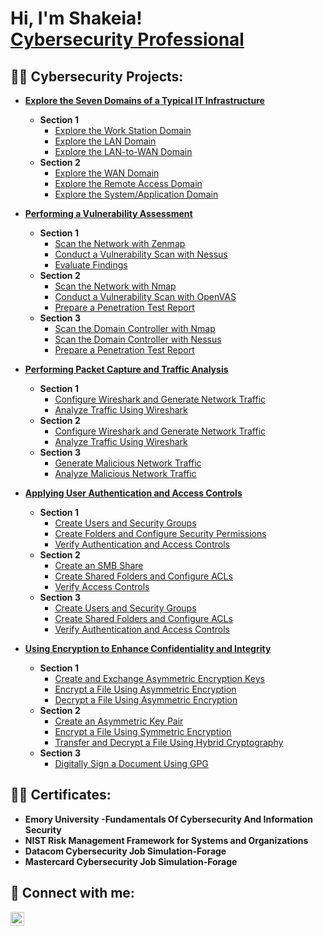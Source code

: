 <h1>Hi, I'm Shakeia! <br/><a href="https://github.com/cyberssolomon"></a> <a href="https://www.linkedin.com/in/joshmadakor/">Cybersecurity Professional</a> 
<h2>👨‍💻 Cybersecurity  Projects:</h2>

- <b>[Explore the Seven Domains of a Typical IT Infrastructure](https://github.com/cyberssolomon/Exploring-the-Seven-Domains-of-a-Typical-IT-Infrastructure)</b>
  - <b>Section 1</b>
    - [Explore the Work Station Domain](https://github.com/cyberssolomon/Exploring-the-Seven-Domains-of-a-Typical-IT-Infrastructure#explore-the-workstation-domain)
    - [Explore the LAN Domain](https://github.com/cyberssolomon/Exploring-the-Seven-Domains-of-a-Typical-IT-Infrastructure?tab=readme-ov-file#explore-the-lan-domain)
    - [Explore the LAN-to-WAN Domain](https://github.com/cyberssolomon/Exploring-the-Seven-Domains-of-a-Typical-IT-Infrastructure#explore-the-lan-to-wan-domain)
  - <b>Section 2</b>
    - [Explore the WAN Domain](https://github.com/cyberssolomon/Exploring-the-Seven-Domains-of-a-Typical-IT-Infrastructure#explore-the-wan-domain)
    - [Explore the Remote Access Domain](https://github.com/cyberssolomon/Exploring-the-Seven-Domains-of-a-Typical-IT-Infrastructure#explore-the-remote-access-domain)
    - [Explore the System/Application Domain](https://github.com/cyberssolomon/Exploring-the-Seven-Domains-of-a-Typical-IT-Infrastructure#explore-the-systemapplication-domain)
   
- <b>[Performing a Vulnerability Assessment](https://github.com/cyberssolomon/Performing-a-Vulnerability-Assessment/tree/main)</b>
  - <b>Section 1</b>
    - [Scan the Network with Zenmap](https://github.com/cyberssolomon/Performing-a-Vulnerability-Assessment/tree/main#scan-the-network-with-zenmap)
    - [Conduct a Vulnerability Scan with Nessus](https://github.com/cyberssolomon/Performing-a-Vulnerability-Assessment/tree/main?tab=readme-ov-file#conduct-a-vulnerability-scan-with-nessus)
    - [Evaluate Findings](https://github.com/cyberssolomon/Performing-a-Vulnerability-Assessment/tree/main#evaluate-your-findings)
  - <b>Section 2</b>
    - [Scan the Network with Nmap](https://github.com/cyberssolomon/Performing-a-Vulnerability-Assessment/tree/main#scan-the-network-with-nmap)
    - [Conduct a Vulnerability Scan with OpenVAS](https://github.com/cyberssolomon/Performing-a-Vulnerability-Assessment/tree/main#conduct-a-vulnerability-scan-with-openvas)
    - [Prepare a Penetration Test Report](https://github.com/cyberssolomon/Performing-a-Vulnerability-Assessment/tree/main#prepare-a-penetration-test-report)
  - <b>Section 3</b>
    - [Scan the Domain Controller with Nmap](https://github.com/cyberssolomon/Performing-a-Vulnerability-Assessment/tree/main#scan-the-domain-controller-with-nmap)
    - [Scan the Domain Controller with Nessus](https://github.com/cyberssolomon/Performing-a-Vulnerability-Assessment/tree/main#scan-the-domain-controller-with-nessus)
    - [Prepare a Penetration Test Report](https://github.com/cyberssolomon/Performing-a-Vulnerability-Assessment/tree/main#prepare-a-penetration-test-report-1)

- <b>[Performing Packet Capture and Traffic Analysis</b>](https://github.com/cyberssolomon/Performing-Packet-Capture-and-Traffic-Analysis)
  - <b>Section 1</b>
    - [Configure Wireshark and Generate Network Traffic](https://github.com/cyberssolomon/Performing-Packet-Capture-and-Traffic-Analysis/blob/main/README.md#configure-wireshark-and-generate-network-traffic)
    - [Analyze Traffic Using Wireshark](https://github.com/cyberssolomon/Performing-Packet-Capture-and-Traffic-Analysis/blob/main/README.md#analyze-traffic-using-wireshark)
  - <b>Section 2</b>
    - [Configure Wireshark and Generate Network Traffic](https://github.com/cyberssolomon/Performing-Packet-Capture-and-Traffic-Analysis/blob/main/README.md#configure-wireshark-and-generate-network-traffic-1)
    - [Analyze Traffic Using Wireshark](https://github.com/cyberssolomon/Performing-Packet-Capture-and-Traffic-Analysis/blob/main/README.md#analyze-traffic-using-wireshark-1)
  - <b>Section 3</b>
    - [Generate Malicious Network Traffic](https://github.com/cyberssolomon/Performing-Packet-Capture-and-Traffic-Analysis/blob/main/README.md#generate-malicious-network-traffic)
    - [Analyze Malicious Network Traffic](https://github.com/cyberssolomon/Performing-Packet-Capture-and-Traffic-Analysis/blob/main/README.md#analyze-malicious-network-traffic)

- <b>[Applying User Authentication and Access Controls</b>](https://github.com/cyberssolomon/Applying-User-Authentication-and-Access-Controls)
  - <b>Section 1</b>
    - [Create Users and Security Groups](https://github.com/cyberssolomon/Applying-User-Authentication-and-Access-Controls/blob/main/README.md#create-users-and-security-groups)
    - [Create Folders and Configure Security Permissions](https://github.com/cyberssolomon/Applying-User-Authentication-and-Access-Controls/blob/main/README.md#create-folders-and-configure-security-permissions)
    - [Verify Authentication and Access Controls](https://github.com/cyberssolomon/Applying-User-Authentication-and-Access-Controls/blob/main/README.md#verify-authentication-and-access-controls)
  - <b>Section 2</b>
    - [Create an SMB Share](https://github.com/cyberssolomon/Applying-User-Authentication-and-Access-Controls/blob/main/README.md#creating-an-smb-share)
    - [Create Shared Folders and Configure ACLs](https://github.com/cyberssolomon/Applying-User-Authentication-and-Access-Controls/blob/main/README.md#create-shared-folders-and-configure-acls)
    - [Verify Access Controls](https://github.com/cyberssolomon/Applying-User-Authentication-and-Access-Controls/blob/main/README.md#verify-access-controls)
  - <b>Section 3</b>
    - [Create Users and Security Groups](https://github.com/cyberssolomon/Applying-User-Authentication-and-Access-Controls/blob/main/README.md#create-users-and-security-groups-1)
    - [Create Shared Folders and Configure ACLs](https://github.com/cyberssolomon/Applying-User-Authentication-and-Access-Controls/blob/main/README.md#create-shared-folders-and-configure-acls-1)
    - [Verify Authentication and Access Controls](https://github.com/cyberssolomon/Applying-User-Authentication-and-Access-Controls/blob/main/README.md#verify-authentication-and-access-controls-1)

 - <b>[Using Encryption to Enhance Confidentiality and Integrity</b>](https://github.com/cyberssolomon/Using-Encryption-to-Enhance-Confidentiality-and-Integrity/blob/main/README.md)
    - <b>Section 1</b>
      - [Create and Exchange Asymmetric Encryption Keys](https://github.com/cyberssolomon/Using-Encryption-to-Enhance-Confidentiality-and-Integrity/blob/main/README.md#create-and-exchange-asymmetric-encryption-keys)
      - [Encrypt a File Using Asymmetric Encryption](https://github.com/cyberssolomon/Using-Encryption-to-Enhance-Confidentiality-and-Integrity/blob/main/README.md#encrypt-a-file-using-asymmetric-encryption)
      - [Decrypt a File Using Asymmetric Encryption]()
    - <b>Section 2</b>
      - [Create an Asymmetric Key Pair]()
      - [Encrypt a File Using Symmetric Encryption]()
      - [Transfer and Decrypt a File Using Hybrid Cryptography]()
    - <b>Section 3</b>
      - [Digitally Sign a Document Using GPG]()
   



<h2>👨‍💻 Certificates:</h2>

- <b>Emory University -Fundamentals Of Cybersecurity And Information Security</b>
- <b>NIST Risk Management Framework for Systems and Organizations</b>
- <b>Datacom Cybersecurity Job Simulation-Forage</b>
- <b>Mastercard Cybersecurity Job Simulation-Forage</b>
    



<h2> 🤳 Connect with me:</h2>


[<img align="left" alt="ShakeiaSolomon | LinkedIn" width="22px" src="https://cdn.jsdelivr.net/npm/simple-icons@v3/icons/linkedin.svg" />][linkedin]



[linkedin]: https://www.linkedin.com/in/shakeia-solomon

